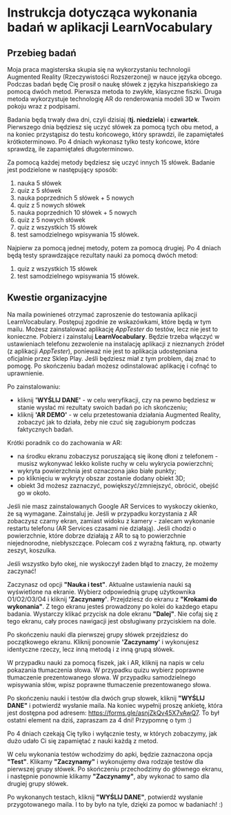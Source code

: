 # Instrukcja dotycząca wykonania badań w aplikacji LearnVocabulary

## Przebieg badań
Moja praca magisterska skupia się na wykorzystaniu technologii Augmented Reality (Rzeczywistości Rozszerzonej) w nauce języka obcego. Podczas badań będę Cię prosił o naukę słówek z języka hiszpańskiego za pomocą dwóch metod.
Pierwsza metoda to zwykłe, klasyczne fiszki.
Druga metoda wykorzystuje technologię AR do renderowania modeli 3D w Twoim pokoju wraz z podpisami.

Badania będą trwały dwa dni, czyli dzisiaj (**tj. niedziela**) i **czwartek**.
Pierwszego dnia będziesz się uczyć słówek za pomocą tych obu metod, a na koniec przystąpisz do testu końcowego, który sprawdzi, ile zapamiętałeś krótkoterminowo.
Po 4 dniach wykonasz tylko testy końcowe, które sprawdzą, ile zapamiętałeś długoterminowo.

Za pomocą każdej metody będziesz się uczyć innych 15 słówek.
Badanie jest podzielone w następujący sposób:
1. nauka 5 słówek
2. quiz z 5 słówek
3. nauka poprzednich 5 słówek + 5 nowych
4. quiz z 5 nowych słówek
5. nauka poprzednich 10 słówek + 5 nowych
6. quiz z 5 nowych słówek
7. quiz z wszystkich 15 słówek
8. test samodzielnego wpisywania 15 słówek.

Najpierw za pomocą jednej metody, potem za pomocą drugiej.
Po 4 dniach będą testy sprawdzające rezultaty nauki za pomocą dwóch metod:
1. quiz z wszystkich 15 słówek
2. test samodzielnego wpisywania 15 słówek.

## Kwestie organizacyjne
Na maila powinieneś otrzymać zaproszenie do testowania aplikacji LearnVocabulary.
Postępuj zgodnie ze wskazówkami, które będą w tym mailu.
Możesz zainstalować aplikację *AppTester* do testów, lecz nie jest to konieczne.
Pobierz i zainstaluj **LearnVocabulary**.
Będzie trzeba włączyć w ustawieniach telefonu zezwolenie na instalację aplikacji z nieznanych źródeł (z aplikacji *AppTester*), ponieważ nie jest to aplikacja udostępniana oficjalnie przez Sklep Play.
Jeśli będziesz miał z tym problem, daj znać to pomogę.
Po skończeniu badań możesz odinstalować aplikację i cofnąć to uprawnienie.

Po zainstalowaniu:
- kliknij **'WYŚLIJ DANE'** - w celu weryfikacji, czy na pewno będziesz w stanie wysłać mi rezultaty swoich badań po ich skończeniu;
- kliknij **'AR DEMO'** - w celu przetestowania działania Augmented Reality, zobaczyć jak to działa, żeby nie czuć się zagubionym podczas faktycznych badań.

Krótki poradnik co do zachowania w AR:
- na środku ekranu zobaczysz poruszającą się ikonę dłoni z telefonem - musisz wykonywać lekko koliste ruchy w celu wykrycia powierzchni;
- wykryta powierzchnia jest oznaczona jako białe punkty;
- po kliknięciu w wykryty obszar zostanie dodany obiekt 3D;
- obiekt 3d możesz zaznaczyć, powiększyć/zmniejszyć, obrócić, obejść go w około.

Jeśli nie masz zainstalowanych Google AR Services to wyskoczy okienko, że są wymagane. Zainstaluj je.
Jeśli w przypadku korzystania z AR zobaczysz czarny ekran, zamiast widoku z kamery - zalecam wykonanie restartu telefonu (AR Services czasami nie działają).
Jeśli chodzi o powierzchnie, które dobrze działają z AR to są to powierzchnie niejednorodne, niebłyszczące. Polecam coś z wyraźną fakturą, np. otwarty zeszyt, koszulka.

Jeśli wszystko było okej, nie wyskoczył żaden błąd to znaczy, że możemy zaczynać!

Zaczynasz od opcji **"Nauka i test"**. 
Aktualne ustawienia nauki są wyświetlone na ekranie.
Wybierz odpowiednią grupę użytkownika O1/O2/O3/O4 i kliknij **'Zaczynamy'**.
Przejdziesz do ekranu z **"Krokami do wykonania"**.
Z tego ekranu jesteś prowadzony po kolei do każdego etapu badania.
Wystarczy klikać przycisk na dole ekranu **"Dalej"**.
Nie cofaj się z tego ekranu, cały proces nawigacji jest obsługiwany przyciskiem na dole.

Po skończeniu nauki dla pierwszej grupy słówek przejdziesz do początkowego ekranu.
Kliknij ponownie **'Zaczynamy'** i wykonujesz identyczne rzeczy, lecz inną metodą i z inną grupą słówek.

W przypadku nauki za pomocą fiszek, jak i AR, kliknij na napis w celu pokazania tłumaczenia słowa.
W przypadku quizu wybierz poprawne tłumaczenie prezentowanego słowa.
W przypadku samodzielnego wpisywania słów, wpisz poprawne tłumaczenie prezentowanego słowa.

Po skończeniu nauki i testów dla dwóch grup słowek, kliknij **"WYŚLIJ DANE"** i potwierdź wysłanie maila.
Na koniec wypełnij proszę ankietę, która jest dostępna pod adresem: https://forms.gle/asnjZkQv45X7vAwQ7.
To był ostatni element na dziś, zapraszam za 4 dni! Przypomnę o tym :)

Po 4 dniach czekają Cię tylko i wyłącznie testy, w których zobaczymy, jak dużo udało Ci się zapamiętać z nauki każdą z metod.

W celu wykonania testów wchodzimy do apki, będzie zaznaczona opcja **"Test"**.
Klikamy **"Zaczynamy"** i wykonujemy dwa rodzaje testów dla pierwszej grupy słówek.
Po skończeniu przechodzimy do głównego ekranu, i następnie ponownie klikamy **"Zaczynamy"**, aby wykonać to samo dla drugiej grupy słówek.

Po wykonanych testach, kliknij **"WYŚLIJ DANE"**, potwierdź wysłanie przygotowanego maila.
I to by było na tyle, dzięki za pomoc w badaniach! :) 
